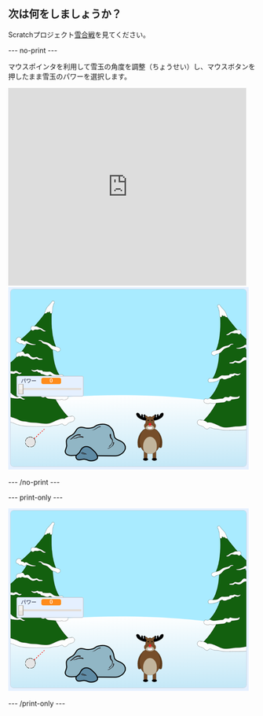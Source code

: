 ## 次は何をしましょうか？

Scratchプロジェクト[雪合戦](https://projects.raspberrypi.org/en/projects/snowball-fight)を見てください。

--- no-print ---

マウスポインタを利用して雪玉の角度を調整（ちょうせい）し、マウスボタンを押したまま雪玉のパワーを選択します。

<div class="scratch-preview">
  <iframe allowtransparency="true" width="485" height="402" src="https://scratch.mit.edu/projects/embed/302159331/?autostart=true" frameborder="0" scrolling="no"></iframe>
  <img src="images/snow-final.png">
</div>

--- /no-print ---

--- print-only ---

![完成したプロジェクト](images/snow-final.png)

--- /print-only ---
